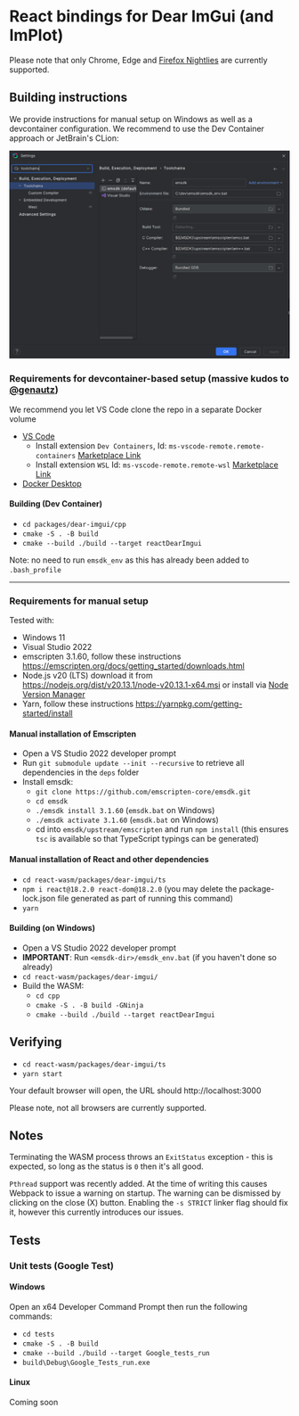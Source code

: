# React bindings for Dear ImGui (and ImPlot)

Please note that only Chrome, Edge and [Firefox Nightlies](https://www.mozilla.org/en-US/firefox/channel/desktop/) are currently supported.

## Building instructions

We provide instructions for manual setup on Windows as well as a devcontainer configuration. We recommend to use the Dev Container approach or JetBrain's CLion:

![React Dear Imgui Electron demo](/screenshots/dear-imgui/clion-toolchain.png?raw=true)

### Requirements for devcontainer-based setup (massive kudos to [@genautz](https://github.com/genautz))

We recommend you let VS Code clone the repo in a separate Docker volume

- [VS Code](https://code.visualstudio.com/)
    -  Install extension `Dev Containers`, Id: `ms-vscode-remote.remote-containers` [Marketplace Link](https://marketplace.visualstudio.com/items?itemName=ms-vscode-remote.remote-containers)
    -  Install extension `WSL` Id: `ms-vscode-remote.remote-wsl` [Marketplace Link](https://marketplace.visualstudio.com/items?itemName=ms-vscode-remote.remote-wsl)
- [Docker Desktop](https://www.docker.com/products/docker-desktop/)

#### Building (Dev Container)

-   `cd packages/dear-imgui/cpp`
-   `cmake -S . -B build`
-   `cmake --build ./build --target reactDearImgui`

Note: no need to run `emsdk_env` as this has already been added to `.bash_profile`

----

### Requirements for manual setup

Tested with:

-   Windows 11
-   Visual Studio 2022
-   emscripten 3.1.60, follow these instructions https://emscripten.org/docs/getting_started/downloads.html
-   Node.js v20 (LTS) download it from https://nodejs.org/dist/v20.13.1/node-v20.13.1-x64.msi or install via [Node Version Manager](https://github.com/coreybutler/nvm-windows)
-   Yarn, follow these instructions https://yarnpkg.com/getting-started/install

#### Manual installation of Emscripten

-   Open a VS Studio 2022 developer prompt
-   Run `git submodule update --init --recursive` to retrieve all dependencies in the `deps` folder
-   Install emsdk:
    -   `git clone https://github.com/emscripten-core/emsdk.git`
    -   `cd emsdk`
    -   `./emsdk install 3.1.60` (`emsdk.bat` on Windows)
    -   `./emsdk activate 3.1.60` (`emsdk.bat` on Windows)
    -   cd into `emsdk/upstream/emscripten` and run `npm install` (this ensures `tsc` is available so that TypeScript typings can be generated)

#### Manual installation of React and other dependencies

-   `cd react-wasm/packages/dear-imgui/ts`
-   `npm i react@18.2.0 react-dom@18.2.0` (you may delete the package-lock.json file generated as part of running this command)
-   `yarn`

#### Building (on Windows)

-   Open a VS Studio 2022 developer prompt
-   **IMPORTANT**: Run `<emsdk-dir>/emsdk_env.bat` (if you haven't done so already)
-   `cd react-wasm/packages/dear-imgui/`
-   Build the WASM:
    -   `cd cpp`
    -   `cmake -S . -B build -GNinja`
    -   `cmake --build ./build --target reactDearImgui`

## Verifying

-   `cd react-wasm/packages/dear-imgui/ts`
-   `yarn start`

Your default browser will open, the URL should http://localhost:3000

Please note, not all browsers are currently supported.

## Notes

Terminating the WASM process throws an `ExitStatus` exception - this is expected, so long as the status is `0` then it's all good.

`Pthread` support was recently added. At the time of writing this causes Webpack to issue a warning on startup. The warning can be dismissed by clicking on the close (X) button. Enabling the `-s STRICT` linker flag should fix it, however this currently introduces our issues.

## Tests

### Unit tests (Google Test)

#### Windows

Open an x64 Developer Command Prompt then run the following commands:

- `cd tests`
- `cmake -S . -B build`
- `cmake --build ./build --target Google_tests_run`
- `build\Debug\Google_Tests_run.exe`

#### Linux

Coming soon


